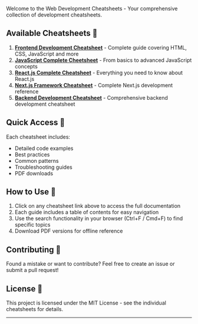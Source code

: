 
Welcome to the Web Development Cheatsheets - Your comprehensive collection of development cheatsheets.

## Available Cheatsheets 📑

1. [**Frontend Development Cheatsheet**](frontend-development.md) - Complete guide covering HTML, CSS, JavaScript and more
2. [**JavaScript Complete Cheetsheet**](javascript.md) - From basics to advanced JavaScript concepts
3. [**React.js Complete Cheatsheet**](reactjs.md) - Everything you need to know about React.js
4. [**Next.js Framework Cheatsheet**](nextjs.md) - Complete Next.js development reference
5. [**Backend Development Cheatsheet**](backend-development.md) - Comprehensive backend development cheatsheet

## Quick Access 🚀

Each cheatsheet includes:
- Detailed code examples
- Best practices
- Common patterns
- Troubleshooting guides
- PDF downloads

## How to Use 📖

1. Click on any cheatsheet link above to access the full documentation
2. Each guide includes a table of contents for easy navigation
3. Use the search functionality in your browser (Ctrl+F / Cmd+F) to find specific topics
4. Download PDF versions for offline reference

## Contributing 🤝

Found a mistake or want to contribute? Feel free to create an issue or submit a pull request!

## License 📄

This project is licensed under the MIT License - see the individual cheatsheets for details.

---